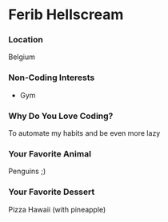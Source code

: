 # Ferib Hellscream

### Location
Belgium

### Non-Coding Interests
- Gym

### Why Do You Love Coding?
To automate my habits and be even more lazy

### Your Favorite Animal
Penguins ;)

### Your Favorite Dessert
Pizza Hawaii (with pineapple)
